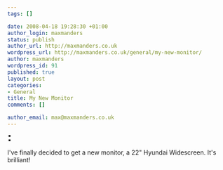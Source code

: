 ```yaml
--- 
tags: []

date: 2008-04-18 19:28:30 +01:00
author_login: maxmanders
status: publish
author_url: http://maxmanders.co.uk
wordpress_url: http://maxmanders.co.uk/general/my-new-monitor/
author: maxmanders
wordpress_id: 91
published: true
layout: post
categories: 
- General
title: My New Monitor
comments: []

author_email: max@maxmanders.co.uk
---
```

<style type="text/css">
.flickr-photo { border: solid 2px #000000; }
.flickr-yourcomment { }
.flickr-frame { text-align: left; padding: 3px; }
.flickr-caption { font-size: 0.8em; margin-top: 0px; }
</style>

<div class="flickr-frame">
	<a href="http://www.flickr.com/photos/maxmanders/2423812208/" title="photo sharing"><img src="http://farm3.static.flickr.com/2411/2423812208_180d1441d5.jpg" class="flickr-photo" alt="" /></a>
<br />
</div>

<div class="flickr-frame">
	<a href="http://www.flickr.com/photos/maxmanders/2422997515/" title="photo sharing"><img src="http://farm3.static.flickr.com/2218/2422997515_e4452e73e6.jpg" class="flickr-photo" alt="" /></a>
<br />
</div>
				
<p class="flickr-yourcomment">
	I've finally decided to get a new monitor, a 22" Hyundai Widescreen.  It's brilliant!
</p>
